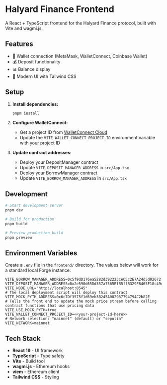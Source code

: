 # Halyard Finance Frontend

A React + TypeScript frontend for the Halyard Finance protocol, built with Vite and wagmi.js.

## Features

- 🔗 Wallet connection (MetaMask, WalletConnect, Coinbase Wallet)
- 💰 Deposit functionality
- 📊 Balance display
- 🎨 Modern UI with Tailwind CSS

## Setup

1. **Install dependencies:**
   ```bash
   pnpm install
   ```

2. **Configure WalletConnect:**
   - Get a project ID from [WalletConnect Cloud](https://cloud.walletconnect.com)
   - Update the `VITE_WALLET_CONNECT_PROJECT_ID` environment variable with your project ID

3. **Update contract addresses:**
   - Deploy your DepositManager contract
   - Update `VITE_DEPOSIT_MANAGER_ADDRESS` in `src/App.tsx`
   - Deploy your BorrowManager contract
   - Update `VITE_BORROW_MANAGER_ADDRESS` in `src/App.tsx`

## Development

```bash
# Start development server
pnpm dev

# Build for production
pnpm build

# Preview production build
pnpm preview
```

## Environment Variables

Create a `.env` file in the `frontend/` directory.
The values below will work for a standard local Forge instance:

```env
VITE_BORROW_MANAGER_ADDRESS=0x5f9dD176ea5282d392225ceC5c2E7A24d5d02672
VITE_DEPOSIT_MANAGER_ADDRESS=0x2e590d65Dd357a7565EfB5ffB329F8465F18c494
VITE_NODE_URL="http://localhost:8545"
# The local deployment script will deploy this contract
VITE_MOCK_PYTH_ADDRESS=0x6c7Df3575f1d69eb3B245A082937794794C2b82E
# Tells the front end to update the mock price stream before calling contract functions that use pricing data
VITE_USE_MOCK_PYTH=true
VITE_WALLET_CONNECT_PROJECT_ID=<<your-project-id-here>>
# Network selection: "mainnet" (default) or "sepolia"
VITE_NETWORK=mainnet
```

## Tech Stack

- **React 19** - UI framework
- **TypeScript** - Type safety
- **Vite** - Build tool
- **wagmi.js** - Ethereum hooks
- **viem** - Ethereum client
- **Tailwind CSS** - Styling
